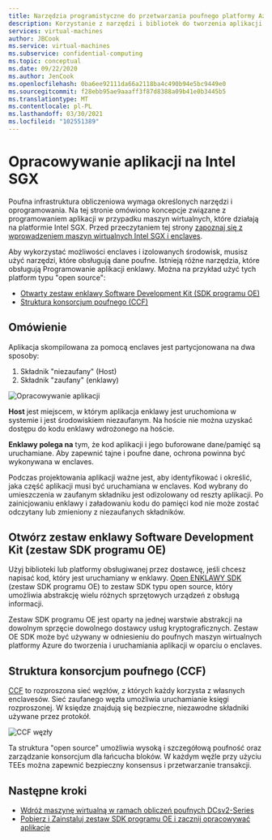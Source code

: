 ```yaml
---
title: Narzędzia programistyczne do przetwarzania poufnego platformy Azure
description: Korzystanie z narzędzi i bibliotek do tworzenia aplikacji do celów poufnych
services: virtual-machines
author: JBCook
ms.service: virtual-machines
ms.subservice: confidential-computing
ms.topic: conceptual
ms.date: 09/22/2020
ms.author: JenCook
ms.openlocfilehash: 0ba6ee92111da66a2118ba4c490b94e5bc9449e0
ms.sourcegitcommit: f28ebb95ae9aaaff3f87d8388a09b41e0b3445b5
ms.translationtype: MT
ms.contentlocale: pl-PL
ms.lasthandoff: 03/30/2021
ms.locfileid: "102551389"
---
```

# <a name="application-development-on-intel-sgx"></a>Opracowywanie aplikacji na Intel SGX 


Poufna infrastruktura obliczeniowa wymaga określonych narzędzi i oprogramowania. Na tej stronie omówiono koncepcje związane z programowaniem aplikacji w przypadku maszyn wirtualnych, które działają na platformie Intel SGX. Przed przeczytaniem tej strony [zapoznaj się z wprowadzeniem maszyn wirtualnych Intel SGX i enclaves](confidential-computing-enclaves.md). 

Aby wykorzystać możliwości enclaves i izolowanych środowisk, musisz użyć narzędzi, które obsługują dane poufne. Istnieją różne narzędzia, które obsługują Programowanie aplikacji enklawy. Można na przykład użyć tych platform typu "open source": 

- [Otwarty zestaw enklawy Software Development Kit (SDK programu OE)](#oe-sdk)
- [Struktura konsorcjum poufnego (CCF)](#ccf)

## <a name="overview"></a>Omówienie

Aplikacja skompilowana za pomocą enclaves jest partycjonowana na dwa sposoby:

1. Składnik "niezaufany" (Host)
1. Składnik "zaufany" (enklawy)


![Opracowywanie aplikacji](media/application-development/oe-sdk.png)


**Host** jest miejscem, w którym aplikacja enklawy jest uruchomiona w systemie i jest środowiskiem niezaufanym. Na hoście nie można uzyskać dostępu do kodu enklawy wdrożonego na hoście. 

**Enklawy polega na** tym, że kod aplikacji i jego buforowane dane/pamięć są uruchamiane. Aby zapewnić tajne i poufne dane, ochrona powinna być wykonywana w enclaves. 


Podczas projektowania aplikacji ważne jest, aby identyfikować i określić, jaka część aplikacji musi być uruchamiana w enclaves. Kod wybrany do umieszczenia w zaufanym składniku jest odizolowany od reszty aplikacji. Po zainicjowaniu enklawy i załadowaniu kodu do pamięci kod nie może zostać odczytany lub zmieniony z niezaufanych składników. 

## <a name="open-enclave-software-development-kit-oe-sdk"></a>Otwórz zestaw enklawy Software Development Kit (zestaw SDK programu OE) <a id="oe-sdk"></a>

Użyj biblioteki lub platformy obsługiwanej przez dostawcę, jeśli chcesz napisać kod, który jest uruchamiany w enklawy. [Open ENKLAWY SDK](https://github.com/openenclave/openenclave) (zestaw SDK programu OE) to zestaw SDK typu open source, który umożliwia abstrakcję wielu różnych sprzętowych urządzeń z obsługą informacji. 

Zestaw SDK programu OE jest oparty na jednej warstwie abstrakcji na dowolnym sprzęcie dowolnego dostawcy usług kryptograficznych. Zestaw OE SDK może być używany w odniesieniu do poufnych maszyn wirtualnych platformy Azure do tworzenia i uruchamiania aplikacji w oparciu o enclaves.

## <a name="confidential-consortium-framework-ccf"></a>Struktura konsorcjum poufnego (CCF) <a id="ccf"></a>

[CCF](https://github.com/Microsoft/CCF) to rozproszona sieć węzłów, z których każdy korzysta z własnych enclavesów. Sieć zaufanego węzła umożliwia uruchamianie księgi rozproszonej. W księdze znajdują się bezpieczne, niezawodne składniki używane przez protokół. 

![CCF węzły](media/application-development/ccf.png)

Ta struktura "open source" umożliwia wysoką i szczegółową poufność oraz zarządzanie konsorcjum dla łańcucha bloków. W każdym węźle przy użyciu TEEs można zapewnić bezpieczny konsensus i przetwarzanie transakcji.


## <a name="next-steps"></a>Następne kroki 
- [Wdróż maszynę wirtualną w ramach obliczeń poufnych DCsv2-Series](quick-create-portal.md)
- [Pobierz i Zainstaluj zestaw SDK programu OE i zacznij opracowywać aplikacje](https://github.com/openenclave/openenclave)